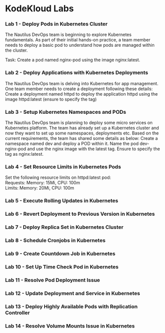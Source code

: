 # KodeKloud Labs

### Lab 1 - Deploy Pods in Kubernetes Cluster
The Nautilus DevOps team is beginning to explore Kubernetes fundamentals. As part of their initial hands-on practice, a team member needs to deploy a basic pod to understand how pods are managed within the cluster.

Task:
Create a pod named nginx-pod using the image nginx:latest.

### Lab 2 - Deploy Applications with Kubernetes Deployments
The Nautilus DevOps team is delving into Kubernetes for app management. One team member needs to create a deployment following these details:
Create a deployment named httpd to deploy the application httpd using the image httpd:latest (ensure to specify the tag)

### Lab 3 - Setup Kubernetes Namespaces and PODs
The Nautilus DevOps team is planning to deploy some micro services on Kubernetes platform. The team has already set up a Kubernetes cluster and now they want to set up some namespaces, deployments etc. Based on the current requirements, the team has shared some details as below:
Create a namespace named dev and deploy a POD within it. Name the pod dev-nginx-pod and use the nginx image with the latest tag. Ensure to specify the tag as nginx:latest.



### Lab 4 - Set Resource Limits in Kubernetes Pods  
Set the following resource limits on httpd:latest pod:  
Requests: Memory: 15Mi, CPU: 100m  
Limits: Memory: 20Mi, CPU: 100m

### Lab 5 - Execute Rolling Updates in Kubernetes  
### Lab 6 - Revert Deployment to Previous Version in Kubernetes  
### Lab 7 - Deploy Replica Set in Kubernetes Cluster  
### Lab 8 - Schedule Cronjobs in Kubernetes  
### Lab 9 - Create Countdown Job in Kubernetes  
### Lab 10 - Set Up Time Check Pod in Kubernetes  
### Lab 11 - Resolve Pod Deployment Issue  
### Lab 12 - Update Deployment and Service in Kubernetes  
### Lab 13 - Deploy Highly Available Pods with Replication Controller  
### Lab 14 - Resolve Volume Mounts Issue in Kubernetes
